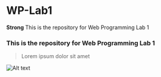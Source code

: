 # WP-Lab1


**Strong** This is the repository for Web Programming Lab 1
### This is the repository for Web Programming Lab 1

> Lorem ipsum dolor sit amet

![Alt text](/path/to/img.jpg "Picture")
